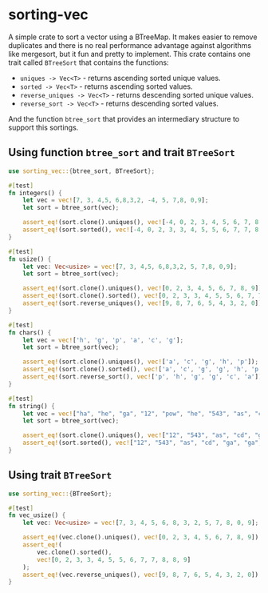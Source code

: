 # sorting-vec

A simple crate to sort a vector using a BTreeMap. It makes easier to remove duplicates and there is no real performance advantage against algorithms like mergesort, but it fun and pretty to implement. This crate contains one trait called `BTreeSort` that contains the functions:

* `uniques -> Vec<T>` - returns ascending sorted unique values.
* `sorted -> Vec<T>` - returns ascending sorted values.
* `reverse_uniques -> Vec<T>` - returns descending sorted unique values.
* `reverse_sort -> Vec<T>` - returns descending sorted values.

And the function `btree_sort` that provides an intermediary structure to support this sortings.

## Using function `btree_sort` and trait `BTreeSort`

```rust
use sorting_vec::{btree_sort, BTreeSort};

#[test]
fn integers() {
    let vec = vec![7, 3, 4,5, 6,8,3,2, -4, 5, 7,8, 0,9];
    let sort = btree_sort(vec);

    assert_eq!(sort.clone().uniques(), vec![-4, 0, 2, 3, 4, 5, 6, 7, 8, 9]);
    assert_eq!(sort.sorted(), vec![-4, 0, 2, 3, 3, 4, 5, 5, 6, 7, 7, 8, 8, 9]);
}

#[test]
fn usize() {
    let vec: Vec<usize> = vec![7, 3, 4,5, 6,8,3,2, 5, 7,8, 0,9];
    let sort = btree_sort(vec);

    assert_eq!(sort.clone().uniques(), vec![0, 2, 3, 4, 5, 6, 7, 8, 9]);
    assert_eq!(sort.clone().sorted(), vec![0, 2, 3, 3, 4, 5, 5, 6, 7, 7, 8, 8, 9]);
    assert_eq!(sort.reverse_uniques(), vec![9, 8, 7, 6, 5, 4, 3, 2, 0]);
}

#[test]
fn chars() {
    let vec = vec!['h', 'g', 'p', 'a', 'c', 'g'];
    let sort = btree_sort(vec);

    assert_eq!(sort.clone().uniques(), vec!['a', 'c', 'g', 'h', 'p']);
    assert_eq!(sort.clone().sorted(), vec!['a', 'c', 'g', 'g', 'h', 'p']);
    assert_eq!(sort.reverse_sort(), vec!['p', 'h', 'g', 'g', 'c', 'a']);
}

#[test]
fn string() {
    let vec = vec!["ha", "he", "ga", "12", "pow", "he", "543", "as", "cd", "ga"];
    let sort = btree_sort(vec);

    assert_eq!(sort.clone().uniques(), vec!["12", "543", "as", "cd", "ga", "ha", "he", "pow"]);
    assert_eq!(sort.sorted(), vec!["12", "543", "as", "cd", "ga", "ga", "ha", "he", "he", "pow"]);
}
```

## Using trait `BTreeSort`

```rust
use sorting_vec::{BTreeSort};

#[test]
fn vec_usize() {
    let vec: Vec<usize> = vec![7, 3, 4, 5, 6, 8, 3, 2, 5, 7, 8, 0, 9];

    assert_eq!(vec.clone().uniques(), vec![0, 2, 3, 4, 5, 6, 7, 8, 9]);
    assert_eq!(
        vec.clone().sorted(),
        vec![0, 2, 3, 3, 4, 5, 5, 6, 7, 7, 8, 8, 9]
    );
    assert_eq!(vec.reverse_uniques(), vec![9, 8, 7, 6, 5, 4, 3, 2, 0]);
}
```